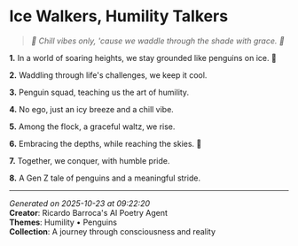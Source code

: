 # Ice Walkers, Humility Talkers

> *🐧 Chill vibes only, 'cause we waddle through the shade with grace. 🌟*

**1.** In a world of soaring heights, we stay grounded like penguins on ice. 🌟


**2.** Waddling through life's challenges, we keep it cool.


**3.** Penguin squad, teaching us the art of humility.


**4.** No ego, just an icy breeze and a chill vibe.


**5.** Among the flock, a graceful waltz, we rise.


**6.** Embracing the depths, while reaching the skies. 🌠


**7.** Together, we conquer, with humble pride.


**8.** A Gen Z tale of penguins and a meaningful stride.



---

*Generated on 2025-10-23 at 09:22:20*  
**Creator**: Ricardo Barroca's AI Poetry Agent  
**Themes**: Humility • Penguins  
**Collection**: A journey through consciousness and reality